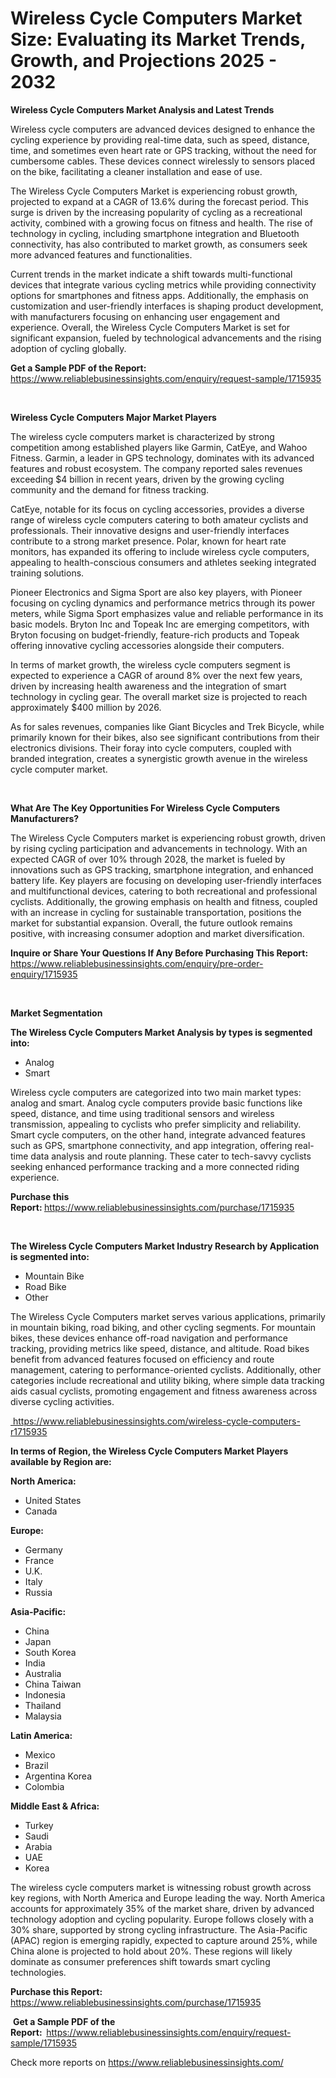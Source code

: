 <p><h1>Wireless Cycle Computers Market Size: Evaluating its Market Trends, Growth, and Projections 2025 - 2032</h1></p><p><strong>Wireless Cycle Computers Market Analysis and Latest Trends</strong></p>
<p><p>Wireless cycle computers are advanced devices designed to enhance the cycling experience by providing real-time data, such as speed, distance, time, and sometimes even heart rate or GPS tracking, without the need for cumbersome cables. These devices connect wirelessly to sensors placed on the bike, facilitating a cleaner installation and ease of use. </p><p>The Wireless Cycle Computers Market is experiencing robust growth, projected to expand at a CAGR of 13.6% during the forecast period. This surge is driven by the increasing popularity of cycling as a recreational activity, combined with a growing focus on fitness and health. The rise of technology in cycling, including smartphone integration and Bluetooth connectivity, has also contributed to market growth, as consumers seek more advanced features and functionalities.</p><p>Current trends in the market indicate a shift towards multi-functional devices that integrate various cycling metrics while providing connectivity options for smartphones and fitness apps. Additionally, the emphasis on customization and user-friendly interfaces is shaping product development, with manufacturers focusing on enhancing user engagement and experience. Overall, the Wireless Cycle Computers Market is set for significant expansion, fueled by technological advancements and the rising adoption of cycling globally.</p></p>
<p><strong>Get a Sample PDF of the Report:&nbsp;</strong> <a href="https://www.reliablebusinessinsights.com/enquiry/request-sample/1715935?utm_campaign=2174&utm_medium=2&utm_source=Github&utm_content=ia&utm_term=10022025&utm_id=wireless-cycle-computers">https://www.reliablebusinessinsights.com/enquiry/request-sample/1715935</a></p>
<p>&nbsp;</p>
<p><strong>Wireless Cycle Computers Major Market Players</strong></p>
<p><p>The wireless cycle computers market is characterized by strong competition among established players like Garmin, CatEye, and Wahoo Fitness. Garmin, a leader in GPS technology, dominates with its advanced features and robust ecosystem. The company reported sales revenues exceeding $4 billion in recent years, driven by the growing cycling community and the demand for fitness tracking.</p><p>CatEye, notable for its focus on cycling accessories, provides a diverse range of wireless cycle computers catering to both amateur cyclists and professionals. Their innovative designs and user-friendly interfaces contribute to a strong market presence. Polar, known for heart rate monitors, has expanded its offering to include wireless cycle computers, appealing to health-conscious consumers and athletes seeking integrated training solutions.</p><p>Pioneer Electronics and Sigma Sport are also key players, with Pioneer focusing on cycling dynamics and performance metrics through its power meters, while Sigma Sport emphasizes value and reliable performance in its basic models. Bryton Inc and Topeak Inc are emerging competitors, with Bryton focusing on budget-friendly, feature-rich products and Topeak offering innovative cycling accessories alongside their computers.</p><p>In terms of market growth, the wireless cycle computers segment is expected to experience a CAGR of around 8% over the next few years, driven by increasing health awareness and the integration of smart technology in cycling gear. The overall market size is projected to reach approximately $400 million by 2026.</p><p>As for sales revenues, companies like Giant Bicycles and Trek Bicycle, while primarily known for their bikes, also see significant contributions from their electronics divisions. Their foray into cycle computers, coupled with branded integration, creates a synergistic growth avenue in the wireless cycle computer market.</p></p>
<p>&nbsp;</p>
<p><strong>What Are The Key Opportunities For Wireless Cycle Computers Manufacturers?</strong></p>
<p><p>The Wireless Cycle Computers market is experiencing robust growth, driven by rising cycling participation and advancements in technology. With an expected CAGR of over 10% through 2028, the market is fueled by innovations such as GPS tracking, smartphone integration, and enhanced battery life. Key players are focusing on developing user-friendly interfaces and multifunctional devices, catering to both recreational and professional cyclists. Additionally, the growing emphasis on health and fitness, coupled with an increase in cycling for sustainable transportation, positions the market for substantial expansion. Overall, the future outlook remains positive, with increasing consumer adoption and market diversification.</p></p>
<p><strong>Inquire or Share Your Questions If Any Before Purchasing This Report:</strong> <a href="https://www.reliablebusinessinsights.com/enquiry/pre-order-enquiry/1715935?utm_campaign=2174&utm_medium=2&utm_source=Github&utm_content=ia&utm_term=10022025&utm_id=wireless-cycle-computers">https://www.reliablebusinessinsights.com/enquiry/pre-order-enquiry/1715935</a></p>
<p>&nbsp;</p>
<p><strong>Market Segmentation</strong></p>
<p><strong>The Wireless Cycle Computers Market Analysis by types is segmented into:</strong></p>
<p><ul><li>Analog</li><li>Smart</li></ul></p>
<p><p>Wireless cycle computers are categorized into two main market types: analog and smart. Analog cycle computers provide basic functions like speed, distance, and time using traditional sensors and wireless transmission, appealing to cyclists who prefer simplicity and reliability. Smart cycle computers, on the other hand, integrate advanced features such as GPS, smartphone connectivity, and app integration, offering real-time data analysis and route planning. These cater to tech-savvy cyclists seeking enhanced performance tracking and a more connected riding experience.</p></p>
<p><strong>Purchase this Report:&nbsp;</strong><a href="https://www.reliablebusinessinsights.com/purchase/1715935?utm_campaign=2174&utm_medium=2&utm_source=Github&utm_content=ia&utm_term=10022025&utm_id=wireless-cycle-computers">https://www.reliablebusinessinsights.com/purchase/1715935</a></p>
<p>&nbsp;</p>
<p><strong>The Wireless Cycle Computers Market Industry Research by Application is segmented into:</strong></p>
<p><ul><li>Mountain Bike</li><li>Road Bike</li><li>Other</li></ul></p>
<p><p>The Wireless Cycle Computers market serves various applications, primarily in mountain biking, road biking, and other cycling segments. For mountain bikes, these devices enhance off-road navigation and performance tracking, providing metrics like speed, distance, and altitude. Road bikes benefit from advanced features focused on efficiency and route management, catering to performance-oriented cyclists. Additionally, other categories include recreational and utility biking, where simple data tracking aids casual cyclists, promoting engagement and fitness awareness across diverse cycling activities.</p></p>
<p><a href="https://www.reliablebusinessinsights.com/wireless-cycle-computers-r1715935?utm_campaign=2174&utm_medium=2&utm_source=Github&utm_content=ia&utm_term=10022025&utm_id=wireless-cycle-computers">&nbsp;https://www.reliablebusinessinsights.com/wireless-cycle-computers-r1715935</a></p>
<p><strong>In terms of Region, the Wireless Cycle Computers Market Players available by Region are:</strong></p>
<p>
    <p> <strong> North America: </strong>
        <ul>
            <li>United States</li>
            <li>Canada</li>
        </ul>
        </p> 
    <p> <strong> Europe: </strong>
        <ul>
            <li>Germany</li>
            <li>France</li>
            <li>U.K.</li>
            <li>Italy</li>
            <li>Russia</li>
        </ul>
        </p> 
    <p> <strong> Asia-Pacific: </strong>
        <ul>
            <li>China</li>
            <li>Japan</li>
            <li>South Korea</li>
            <li>India</li>
            <li>Australia</li>
            <li>China Taiwan</li>
            <li>Indonesia</li>
            <li>Thailand</li>
            <li>Malaysia</li>
        </ul>
        </p> 
    <p> <strong> Latin America: </strong>
        <ul>
            <li>Mexico</li>
            <li>Brazil</li>
            <li>Argentina Korea</li>
            <li>Colombia</li>
        </ul>
        </p> 
    <p> <strong> Middle East & Africa: </strong>
        <ul>
            <li>Turkey</li>
            <li>Saudi</li>
            <li>Arabia</li>
            <li>UAE</li>
            <li>Korea</li>
        </ul>
    </p>
    </p>
<p><p>The wireless cycle computers market is witnessing robust growth across key regions, with North America and Europe leading the way. North America accounts for approximately 35% of the market share, driven by advanced technology adoption and cycling popularity. Europe follows closely with a 30% share, supported by strong cycling infrastructure. The Asia-Pacific (APAC) region is emerging rapidly, expected to capture around 25%, while China alone is projected to hold about 20%. These regions will likely dominate as consumer preferences shift towards smart cycling technologies.</p></p>
<p><strong>Purchase this Report: </strong><a href="https://www.reliablebusinessinsights.com/purchase/1715935?utm_campaign=2174&utm_medium=2&utm_source=Github&utm_content=ia&utm_term=10022025&utm_id=wireless-cycle-computers">https://www.reliablebusinessinsights.com/purchase/1715935</a></p>
<p>&nbsp;<strong>Get a Sample PDF of the Report:&nbsp;&nbsp;</strong><a href="https://www.reliablebusinessinsights.com/enquiry/request-sample/1715935?utm_campaign=2174&utm_medium=2&utm_source=Github&utm_content=ia&utm_term=10022025&utm_id=wireless-cycle-computers">https://www.reliablebusinessinsights.com/enquiry/request-sample/1715935</a></p>
<p><strong></strong></p>
<p>Check more reports on <a href="https://www.reliablebusinessinsights.com/?utm_campaign=2174&utm_medium=2&utm_source=Github&utm_content=ia&utm_term=10022025&utm_id=wireless-cycle-computers">https://www.reliablebusinessinsights.com/</a></p>